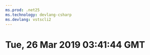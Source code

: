 ```yaml
---
ms.prod: .net25
ms.technology: devlang-csharp
ms.devlang: vstscli2
---
```

# Tue, 26 Mar 2019 03:41:44 GMT

